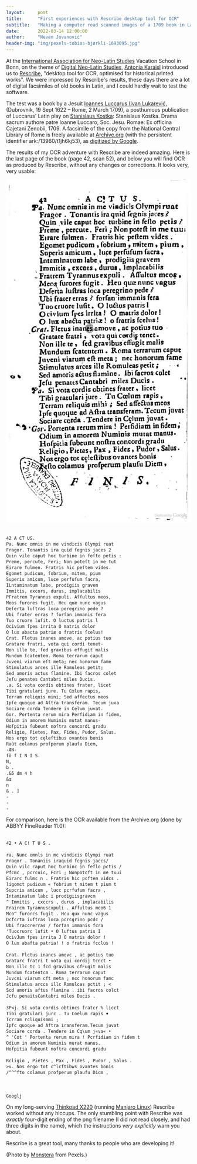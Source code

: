 ```yaml
---
layout:     post
title:      "First experiences with Rescribe desktop tool for OCR"
subtitle:   "Making a computer read scanned images of a 1709 book in Latin."
date:       2022-03-14 12:00:00
author:     "Neven Jovanović"
header-img: "img/pexels-tobias-bjørkli-1693095.jpg"
---
```


At the [International Association for Neo-Latin Studies](http://www.wikidata.org/entity/Q16319503) Vacation School in Bonn, on the theme of [Digital Neo-Latin Studies](https://dnls.hypotheses.org/), [Antonia Karaisl](http://viaf.org/viaf/62161329820052131129) introduced us to [Rescribe](https://rescribe.xyz/rescribe/), "desktop tool for OCR, optimised for historical printed works". We were impressed by Rescribe's results, these days there are a lot of digital facsimiles of old books in Latin, and I could hardly wait to test the software. 

The test was a book by a Jesuit [Ioannes Luccarus (Ivan Lukarević](https://viaf.org/viaf/305596992), (Dubrovnik, 19 Sept 1622 – Rome, 2 March 1709), a posthumous publication of Luccarus' Latin play on [Stanislaus Kostka](http://www.wikidata.org/entity/Q203437): Stanislaus Kostka. Drama sacrum authore patre Ioanne Luccaro, Soc. Jesu. Romae: Ex officina Cajetani Zenobii, 1709. A facsimile of the copy from the National Central Library of Rome is freely available at [Archive.org](https://n2t-dev.n2t.net/ark:/13960/t1jh6kj53) (with the persistent identifier ark:/13960/t1jh6kj53), as [digitized by Google](https://archive.org/details/googlebooks).

The results of my OCR adventure with Rescribe are indeed amazing. Here is the last page of the book (page 42, scan 52), and below you will find OCR as produced by Rescribe, without any changes or corrections. It looks very, very usable:

![Luccari 1709, page 42, png image](/docs/assets/images/1709-luccari-kostka-0052.png)


```

42 A CT US.
Pa. Nunc omnis in me vindicis Olympi ruat
Fragor. Tonantis ira quid ſegnis jaces 2
Quin vile caput hoc turbine in feſto petis :
Preme, percute, Feri; Non poteſt in me tut
Eirare fulmen. Fratris hic peſtem vides.
Egomet pudicum, ſobrium, mitem, pium
Superis amicum, luce perfuſum ſacra,
ILntaminatum labe, prodigiis gravem
Immitis, excors, durus, implacabilis
PFratrem Tyrannus expuli. Aſſultus meos,
Meos furores fugit. Heu quæ nunc vagus
Deſerta luſtras loca peregrino pede ?
Ubi frater erras ? forſan immanis fera
Tuo cruore luſit. O luctus patris l
Ocivium ſpes irrita O matris dolor
O lux abacta patriæ o fratris ſcelus!
Crat. Fletus inanes amove, ac potius tuo
Gratare fratri, vota qui cordi tenet-
Non ille te, ſed gravibus effugit malis
Mundum ſcatentem. Roma terrarum caput
Juveni viarum eſt meta; nec honorum fame
Stimulatus arces ille Romuleas petit;
Sed amoris actus ſlamine. Ibi ſacros colet
Jeſu penates Cantabri miles Ducis.
.a. Si vota cordis obtines frater, licet
Tibi gratulari jure. Tu Cœlum rapis,
Terram reliquis mini; Sed affectus meos
Ipſe quoque ad Aſtra transferam. Tecum juva
Sociare corda Tendere in Cęlum juvat.
Gor. Portenta rerum mira Perfidiam in fidem,
Odium in amorem Numinis mutat manus-
Hoſpitia ſubeunt noſtra concordi gradu
Religio, Pietes, Pax, Fides, Pudor, Salus.
Nos ergo tot cęleſtibus ovantes bonis
Raũt colamus proſperum plauſu Diem,
-ÆN-
ſõ f I N I S.
N,
b .
.&5 dm ︎4 h
&α
︎n
& . ]
-
-
-

```

For comparison, here is the OCR available from the Archive.org (done by ABBYY FineReader 11.0):

```

42 • A C! T U S . 

ra. Nunc omnls in mc vindicis Olympi ruat 
Fraqor . Tonaniis iraquid fcgnis jaccs/ 
Quin vilc caput hoc turbinc in feflo pctis / 
Pfcmc , pcrcuic, Fcri ; Nonpotcft in me tuui 
Eirarc fulmc n . Fratris hic pcftem vidcs . 
ligomct pudicum « fobrium t mitem t pium t 
Supcris amicum , lucc pcrfufum facra , 
Intaminatum labc i prodigiisgravcm 
^ Immitis , cxccrs , durus , implacabilis 
Fraircm Tyrannuscxpuli . Affultus meo6 1 
Mco^ furorcs fugit . Hcu qux nunc vagus 
Dcfcrta iuftras loca pcrcgrino pcdc / 
Ubi fraccrerras / forfan immanis fcra 
'Tuocruorc lufit • O luftus patris I 
OcivJum fpes irrita J O matris dolor ! 
O lux abafta patria! ! o fratris fcclus ! 

Crat. Flctus inancs amovc , ac potius tuo 
Gratarc fratri t vota qui cordij tcnct • 
Non illc tc 1 fcd gravibus cfFugit malis 
Mundum fcatentcm . Roma terrarum caput 
Juvcni viarum cft meta ; ncc honorum famc 
Stimulatus arccs illc Romulcas pctit ; < 
Scd amoris aftus flamine . ibi facros colct 
Jcfu penaitsCantabri miles Ducis . 

3P<j. Si vota cordis obtincs fratcr % licct 
Tibi gratulari jurc . Tu Coelum rapis ♦ 
Tcrram rcliquismmi ; 
Ipfc quoque ad Aftra iransferam.Tecum juvat 
Sociare corda . Tendere in Cq\um j«va« • 
^ 'Cot ' Portenta rerum mira ! Pcrfidiam in fidem t 
Odium in amorem Numinis murat manus. 
Hofpitia fubeunt noftra concordi gradu 

Rcligio , Pietes , Pax , Fides , Pudor , Salus . 
>v. Nos ergo tot c^lcftibws ovantes bonis 
/^^^fto colamus profperum plaufu Dicm , 



Googlj 

```

On my long-serving [Thinkpad X220](http://www.wikidata.org/entity/Q86374335) (running [Manjaro Linux](http://www.wikidata.org/entity/Q3285992)) Rescribe worked without any hiccups. The only stumbling point with Rescribe was *exactly* four-digit ending of the png filename (I did not read closely, and had three digits in the name), which the instructions *very explicitly* warn you about.

Rescribe is a great tool, many thanks to people who are developing it!

(Photo by [Monstera](https://www.pexels.com/@gabby-k) from Pexels.)
